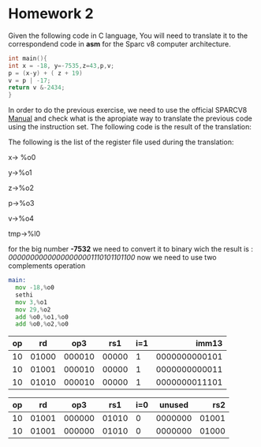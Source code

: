 # Homework 2

Given the following code in C language, You will need to translate it to the correspondend code in **asm** for the Sparc v8 computer architecture. 

```C
int main(){
int x = -18, y=-7535,z=43,p,v;
p = (x-y) + ( z + 19)
v = p | -17;
return v &-2434;
}
```

In order to do the previous exercise, we need to use the official SPARCV8 [Manual](www.gaisler.com/doc/sparcv8.pdf) and check what is the apropiate way to translate the previous code using the instruction set.
The following code is the result of the translation:

The following is the list of the register file used during the translation:

x→ %o0

y→%o1

z→%o2

p→%o3

v→%o4

tmp→%l0


for the big number **-7532** we need to convert it to binary wich the result is : *00000000000000000001110101101100* now we need to use two complements operation

```asm
main: 
  mov -18,%o0
  sethi 
  mov 3,%o1
  mov 29,%o2
  add %o0,%o1,%o0
  add %o0,%o2,%o0
```


| op  | rd  | op3  | rs1  | i=1  | imm13   |
|---|---|---|---|---|---:|
| 10  | 01000  |000010   |00000   | 1  |0000000000101 |
| 10  | 01001  |000010   |00000   | 1  |0000000000011 |
| 10  | 01010  |000010   |00000   | 1  |0000000011101 |

| op  | rd  | op3  | rs1  | i=0  | unused  | rs2|
|---|---|---|---|---|---|---:|
| 10  | 01001  |000000   | 01010   |  0 | 0000000 |  01001 |
| 10  | 01001  |000000   | 01010   |  0 | 0000000 |  01000 |
